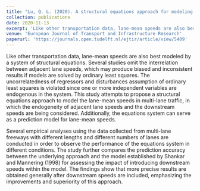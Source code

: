 ```yaml
---
title: "Lu, Q. L. (2020). A structural equations approach for modeling the endogeneity of lane-mean speeds considering the downstream speeds. European Journal of Transport and Infrastructure Research, 20(4), 252-265."
collection: publications
date: 2020-11-13
excerpt: 'Like other transportation data, lane-mean speeds are also best modeled by a system of structural equations. Several studies omit...'
venue: 'European Journal of Transport and Infrastructure Research'
paperurl: 'https://journals.open.tudelft.nl/ejtir/article/view/5409'
---
```


Like other transportation data, lane-mean speeds are also best modeled by a system of structural equations. Several studies omit the interrelation between adjacent lane speeds, which may produce biased and inconsistent results if models are solved by ordinary least squares. The uncorrelatedness of regressors and disturbances assumption of ordinary least squares is violated since one or more independent variables are endogenous in the system. This study attempts to propose a structural equations approach to model the lane-mean speeds in multi-lane traffic, in which the endogeneity of adjacent lane speeds and the downstream speeds are being considered. Additionally, the equations system can serve as a prediction model for lane-mean speeds.

Several empirical analyses using the data collected from multi-lane freeways with different lengths and different numbers of lanes are conducted in order to observe the performance of the equations system in different conditions. The study further compares the prediction accuracy between the underlying approach and the model established by Shankar and Mannering (1998) for assessing the impact of introducing downstream speeds within the model. The findings show that more precise results are obtained generally after downstream speeds are included, emphasizing the improvements and superiority of this approach.
